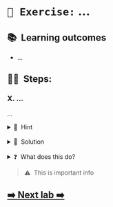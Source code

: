# `📖 Exercise:` ...

## 📚&nbsp;&nbsp;**Learning outcomes**

- ...

## 🏋️‍♀️&nbsp;&nbsp;Steps:

### X. ...

...

<details>
<summary>🐳&nbsp;&nbsp;Hint</summary>

This is hint

</details>
<br/>
<details>
<summary>🐳&nbsp;&nbsp;Solution</summary>

This is solution. Don't forget to separate two details blocks with line break.

</details>
<br/>
<details>
<summary>❓&nbsp;&nbsp;What does this do?</summary>

This is additional learning and it usually has question as a title

</details>

> ⚠️&nbsp;&nbsp;This is important info

## [➡️ Next lab ➡️](.)
